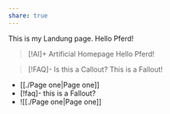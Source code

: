 ```yaml
---
share: true
---
```


This is my Landung page. Hello Pferd!
> [!AI]+ Artificial Homepage
> Hello Pferd!


> [!FAQ]- Is this a Callout?
> This is a Fallout!



- [[./Page one|Page one]]
- [!faq]- this is a Fallout?
- ![[./Page one|Page one]]